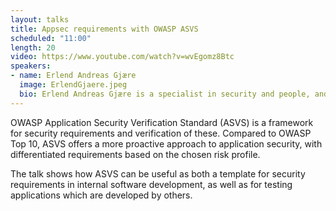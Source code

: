 ```yaml
---
layout: talks
title: Appsec requirements with OWASP ASVS
scheduled: "11:00"
length: 20
video: https://www.youtube.com/watch?v=wvEgomz8Btc
speakers:
- name: Erlend Andreas Gjære
  image: ErlendGjaere.jpeg
  bio: Erlend Andreas Gjære is a specialist in security and people, and co-founder of the award-winning security software company Secure Practice. In addition to software and business development, his interests are focussed on human factors for information security, including security awareness, training, and culture, risk, behavior and user experiences. 
---
```


OWASP Application Security Verification Standard (ASVS) is a framework for security requirements and verification of these. Compared to OWASP Top 10, ASVS offers a more proactive approach to application security, with differentiated requirements based on the chosen risk profile.

The talk shows how ASVS can be useful as both a template for security requirements in internal software development, as well as for testing applications which are developed by others.
